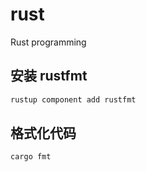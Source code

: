 # rust
Rust programming

## 安装 rustfmt
```bash
rustup component add rustfmt
```

## 格式化代码
```bash
cargo fmt
```